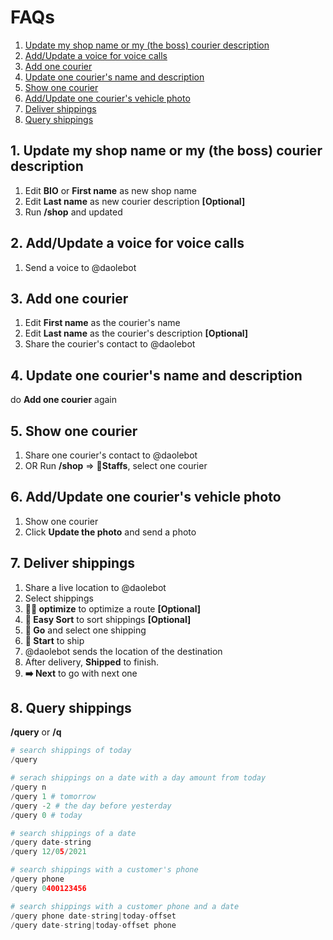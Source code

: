 # FAQs
1. [Update my shop name or my (the boss) courier description](#update-shop)
2. [Add/Update a voice for voice calls](#add-voice)
3. [Add one courier](#add-courier)
4. [Update one courier's name and description](#update-courier)
5. [Show one courier](#show-courier)
6. [Add/Update one courier's vehicle photo](#add-vehicle-photo)
7. [Deliver shippings](#deliver-shippings)
8. [Query shippings](#query)

## 1. Update my shop name or my (the boss) courier description<a id="update-shop"></a>
1. Edit  **BIO** or **First name** as new shop name
2. Edit  **Last name** as new courier description **[Optional]**
3. Run **/shop** and updated

## 2. Add/Update a voice for voice calls<a id="add-voice"></a>
1. Send a voice to @daolebot

## 3. Add one courier<a id="add-courier"></a>
1. Edit **First name** as the courier's name
1. Edit **Last name** as the courier's description **[Optional]**
2. Share the courier's contact to @daolebot

## 4. Update one courier's name and description<a id="update-courier"></a>
do **Add one courier** again

## 5. Show one courier<a id="show-courier"></a>
1. Share one courier's contact to @daolebot
2. OR Run **/shop** => **👥Staffs**,  select one courier

## 6. Add/Update one courier's vehicle photo<a id="add-vehicle-photo"></a>
1. Show one courier
2. Click **Update the photo** and send a photo

## 7. Deliver shippings<a id="deliver-shippings"></a>
1. Share a live location to @daolebot
2. Select shippings
3. **🚀🚀 optimize** to optimize a route **[Optional]**
4. **🔢 Easy Sort** to sort shippings **[Optional]**
5. **🚀 Go** and select one shipping
6. **🚀 Start** to ship
7. @daolebot sends the location of the destination
8. After delivery, **Shipped** to finish.
9. **➡️ Next** to go with next one

## 8. Query shippings<a id="query"></a>

**/query** or **/q**

```python
# search shippings of today
/query

# serach shippings on a date with a day amount from today
/query n
/query 1 # tomorrow
/query -2 # the day before yesterday
/query 0 # today 

# search shippings of a date
/query date-string
/query 12/05/2021

# search shippings with a customer's phone
/query phone
/query 0400123456

# search shippings with a customer phone and a date
/query phone date-string|today-offset
/query date-string|today-offset phone

```
